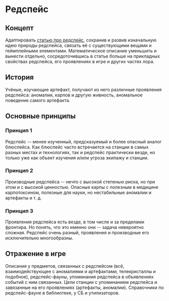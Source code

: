 # Редспейс
## Концепт
Адаптировать [статью про редспейс](https://station14.ru/wiki/%D0%A0%D0%B5%D0%B4%D1%81%D0%BF%D0%B5%D0%B9%D1%81), сохранив и развив изначальную идею природы редспейса, связать её с существующими вещами и геймплейными элементами. Математическое описание уменьшить и вынести отдельно, сосредоточившись в статье больше на прикладных свойствах редспейса, его проявлениях в игре и других частях лора.

## История
Учёные, изучающие артефакт, получают из него различные проявления редспейса: аномалии, карпов и другую живность, аномальное поведение самого артефакта.

## Основные принципы
### Принцип 1
Редспейс -- менее изученный, предсказуемый и более опасный аналог блюспейса. Как блюспейс часто встречается на станции в самых разных местах и технологиях, так и редспейс практически везде, но только уже как объект изучения и/или угроза экипажу и станции.

### Принцип 2
Производные редспейса -- нечто с высокой степенью риска, но при этом и с высокой ценностью. Опасные карпы с полезным в медицине карпотоксином, полезные для науки, но нестабильные аномалии и артефакты и т. д.

### Принцип 3
Проявления редспейса есть везде, в том числе и за пределами фронтира. Но понять, что это именно они -- задача невероятно сложная. Редспейс очень разный, проявления и производные его исключительно многообразны.

## Отражение в игре
Описания у предметов, связанных с редспейсом (всё, взаимодействующее с аномалиями и артефактами, телекристаллы и подобное), редспейс-фауны, упоминания редспейса в объявлениях событий с ним связанных. Цели станции с упоминанием редспейса и завязанные на его проявлениях (артефакты, аномалии). Справочники по редспейс-фауне в библиотеке, у СБ и утилизаторов.
